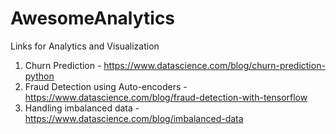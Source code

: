 # AwesomeAnalytics

Links for Analytics and Visualization

1) Churn Prediction - https://www.datascience.com/blog/churn-prediction-python
2) Fraud Detection using Auto-encoders - https://www.datascience.com/blog/fraud-detection-with-tensorflow
3) Handling imbalanced data - https://www.datascience.com/blog/imbalanced-data
